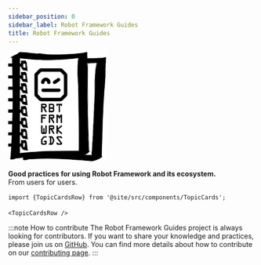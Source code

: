 ```yaml
---
sidebar_position: 0
sidebar_label: Robot Framework Guides
title: Robot Framework Guides
---
```

<img src="img/robotframeworkguides_logo.png" width="200"></img>  

**Good practices for using Robot Framework and its ecosystem.**  
From users for users.

```mdx-code-block
import {TopicCardsRow} from '@site/src/components/TopicCards';

<TopicCardsRow />
```

:::note How to contribute
The Robot Framework Guides project is always looking for contributors.
If you want to share your knowledge and practices, please join us on [GitHub](https://github.com/MarketSquare/robotframeworkguides).
You can find more details about how to contribute on our [contributing page](contribute.md).
:::


